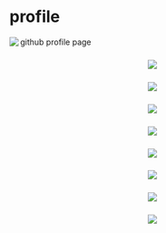 # profile
github profile page
<img align="left" src="https://visitor-badge.laobi.icu/badge?page_id=Hekmatjal.Hekmatjal&"  />

###

<div align="center">
  <img src="https://profile-counter.glitch.me/Hekmatjal/count.svg?"  />
</div>

###

<div align="center">
  <img src="https://profile-counter.glitch.me/Hekmatjal/count.svg?"  />
</div>

###

<div align="center">
  <img src="https://profile-counter.glitch.me/Hekmatjal/count.svg?"  />
</div>

###

<div align="center">
  <img src="https://profile-counter.glitch.me/Hekmatjal/count.svg?"  />
</div>

###

<div align="center">
  <img src="https://profile-counter.glitch.me/Hekmatjal/count.svg?"  />
</div>

###

<div align="center">
  <img src="https://profile-counter.glitch.me/Hekmatjal/count.svg?"  />
</div>

###

<div align="center">
  <img src="https://profile-counter.glitch.me/Hekmatjal/count.svg?"  />
</div>

###

<div align="center">
  <img src="https://profile-counter.glitch.me/Hekmatjal/count.svg?"  />
</div>

###

